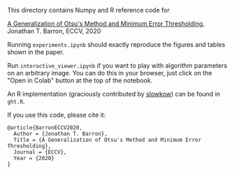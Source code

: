 This directory contains Numpy and R reference code for

[A Generalization of Otsu's Method and Minimum Error Thresholding](https://arxiv.org/abs/2007.07350),
Jonathan T. Barron, ECCV, 2020

Running `experiments.ipynb` should exactly reproduce the figures and tables shown in the paper.

Run `interactive_viewer.ipynb` if you want to play with algorithm parameters on an arbitrary image. You can do this in your browser, just click on the "Open in Colab" button at the top of the notebook.

An R implementation (graciously contributed by [slowkow](https://github.com/slowkow)) can be found in `ght.R`.

If you use this code, please cite it:
```
@article{BarronECCV2020,
  Author = {Jonathan T. Barron},
  Title = {A Generalization of Otsu's Method and Minimum Error Thresholding},
  Journal = {ECCV},
  Year = {2020}
}
```
